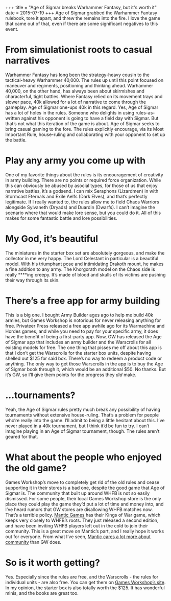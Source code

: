 +++
title = "Age of Sigmar breaks Warhammer Fantasy, but it's worth it"
date = 2015-07-19
+++
Age of Sigmar grabbed the Warhammer Fantasy rulebook, tore it apart, and threw the remains into the fire. I love the game that came out of that, even if there are some significant negatives to this event.

# From simulationist roots to casual narratives

Warhammer Fantasy has long been the strategy-heavy cousin to the tactical-heavy Warhammer 40,000. The rules up until this point focused on maneuver and regiments, positioning and thinking ahead. Warhammer 40,000, on the other hand, has always been about skirmishes and characterful, tight battles. Where Fantasy relied on its movement trays and slower pace, 40k allowed for a lot of narrative to come through the gameplay. Age of Sigmar one-ups 40k in this regard. Yes, Age of Sigmar has a lot of holes in the rules. Someone who delights in using rules-as-written against his opponent is going to have a field day with Sigmar. But that’s not what this iteration of the game is about. Age of Sigmar seeks to bring casual gaming to the fore. The rules explicitly encourage, via its Most Important Rule, house-ruling and collaborating with your opponent to set up the battle.

# Play any army you come up with

One of my favorite things about the rules is its encouragement of creativity in army building. There are no points or required force organization. While this can obviously be abused by asocial types, for those of us that enjoy narrative battles, it’s a godsend. I can mix Seraphons (Lizardmen) in with Stormcast Eternals and Exile Aelfs (Dark Elves), and that’s perfectly legitimate. If I really wanted to, the rules allow me to field Chaos Warriors alongside Sylvaneth (Dryads) and Duardin (Dwarfs). I can’t imagine the scenario where that would make lore sense, but you could do it. All of this makes for some fantastic battle and lore possibilities.

# My God, it’s beautiful

The miniatures in the starter box set are absolutely gorgeous, and make the collector in me very happy. The Lord Celestant in particular is a beautiful model. With his triumphant pose and intimidating Drakoth mount, he makes a fine addition to any army. The Khorgorath model on the Chaos side is really ****ing creepy. It’s made of blood and skulls of its victims are pushing their way through its skin.

# There’s a free app for army building

This is a big one. I bought Army Builder ages ago to help me build 40k armies, but Games Workshop is notorious for never releasing anything for free. Privateer Press released a free app awhile ago for its Warmachine and Hordes games, and while you need to pay for your specific army, it does have the benefit of being a first-party app. Now, GW has released the Age of Sigmar app that includes an army builder and the Warscrolls for all existing models for free. The one thing that pisses me off about this app is that I don’t get the Warscrolls for the starter box units, despite having shelled out $125 for said box. There’s no way to redeem a product code or anything. The only way to get those Warscrolls in the app is to buy the Age of Sigmar book through it, which would be an additional $50. No thanks. But it’s GW, so I’ll give them points for the progress they _did_ make.

# ...tournaments?

Yeah, the Age of Sigmar rules pretty much break any possibility of having tournaments without extensive house-ruling. That’s a problem for people who’re really into the game. I’ll admit to being a little hesitant about this. I’ve never played in a 40k tournament, but I think it’d be fun to try. I can’t imagine playing in an Age of Sigmar tournament, though. The rules aren’t geared for that.

# What about the people who enjoyed the old game?

Games Workshop’s move to completely get rid of the old rules and cease supporting it in their stores is a bad one, despite the good game that Age of Sigmar is. The community that built up around WHFB is not so easily dismissed. For some people, their local Games Workshop store is the only place they could play the game they’d put a lot of time and money into, and I’ve heard rumors that GW stores are disallowing WHFB matches now. That’s a terrible policy. [Mantic Games](http://www.manticgames.com/) has their Kings of War game, which keeps very closely to WHFB’s roots. They just released a second edition, and have been inviting WHFB players left out in the cold to join their community. This is a great move on Mantic’s part, and I really hope it works out for everyone. From what I’ve seen, [Mantic cares a lot more about community](http://manticblog.com/2015/07/14/how-the-community-helped-develop-kings-of-war/) than GW does.

# So is it worth getting?

Yes. Especially since the rules are free, and the Warscrolls - the rules for individual units - are also free. You can get them on [Games Workshop’s site](http://www.games-workshop.com/en-US/age-of-sigmar-compendiums). In my opinion, the starter box is also totally worth the $125. It has wonderful minis, and the books are great too.
